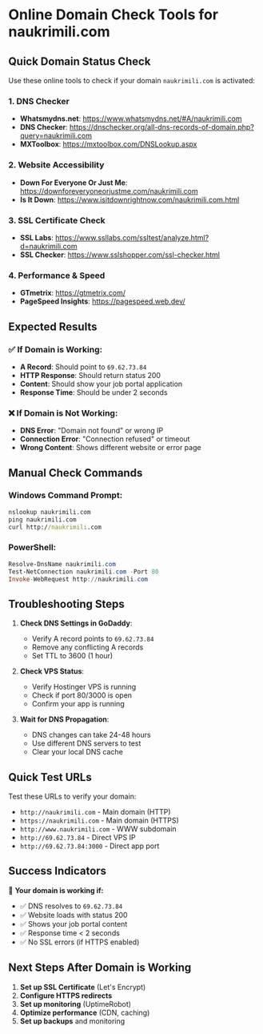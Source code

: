 # Online Domain Check Tools for naukrimili.com

## Quick Domain Status Check

Use these online tools to check if your domain `naukrimili.com` is activated:

### 1. DNS Checker
- **Whatsmydns.net**: https://www.whatsmydns.net/#A/naukrimili.com
- **DNS Checker**: https://dnschecker.org/all-dns-records-of-domain.php?query=naukrimili.com
- **MXToolbox**: https://mxtoolbox.com/DNSLookup.aspx

### 2. Website Accessibility
- **Down For Everyone Or Just Me**: https://downforeveryoneorjustme.com/naukrimili.com
- **Is It Down**: https://www.isitdownrightnow.com/naukrimili.com.html

### 3. SSL Certificate Check
- **SSL Labs**: https://www.ssllabs.com/ssltest/analyze.html?d=naukrimili.com
- **SSL Checker**: https://www.sslshopper.com/ssl-checker.html

### 4. Performance & Speed
- **GTmetrix**: https://gtmetrix.com/
- **PageSpeed Insights**: https://pagespeed.web.dev/

## Expected Results

### ✅ If Domain is Working:
- **A Record**: Should point to `69.62.73.84`
- **HTTP Response**: Should return status 200
- **Content**: Should show your job portal application
- **Response Time**: Should be under 2 seconds

### ❌ If Domain is Not Working:
- **DNS Error**: "Domain not found" or wrong IP
- **Connection Error**: "Connection refused" or timeout
- **Wrong Content**: Shows different website or error page

## Manual Check Commands

### Windows Command Prompt:
```cmd
nslookup naukrimili.com
ping naukrimili.com
curl http://naukrimili.com
```

### PowerShell:
```powershell
Resolve-DnsName naukrimili.com
Test-NetConnection naukrimili.com -Port 80
Invoke-WebRequest http://naukrimili.com
```

## Troubleshooting Steps

1. **Check DNS Settings in GoDaddy**:
   - Verify A record points to `69.62.73.84`
   - Remove any conflicting A records
   - Set TTL to 3600 (1 hour)

2. **Check VPS Status**:
   - Verify Hostinger VPS is running
   - Check if port 80/3000 is open
   - Confirm your app is running

3. **Wait for DNS Propagation**:
   - DNS changes can take 24-48 hours
   - Use different DNS servers to test
   - Clear your local DNS cache

## Quick Test URLs

Test these URLs to verify your domain:

- `http://naukrimili.com` - Main domain (HTTP)
- `https://naukrimili.com` - Main domain (HTTPS)
- `http://www.naukrimili.com` - WWW subdomain
- `http://69.62.73.84` - Direct VPS IP
- `http://69.62.73.84:3000` - Direct app port

## Success Indicators

🎉 **Your domain is working if:**
- ✅ DNS resolves to `69.62.73.84`
- ✅ Website loads with status 200
- ✅ Shows your job portal content
- ✅ Response time < 2 seconds
- ✅ No SSL errors (if HTTPS enabled)

## Next Steps After Domain is Working

1. **Set up SSL Certificate** (Let's Encrypt)
2. **Configure HTTPS redirects**
3. **Set up monitoring** (UptimeRobot)
4. **Optimize performance** (CDN, caching)
5. **Set up backups** and monitoring
